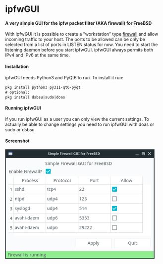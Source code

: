 # ipfwGUI
#### A very simple GUI for the ipfw packet filter (AKA firewall) for FreeBSD

With ipfwGUI it is possible to create a "workstation" type [firewall](https://www.freebsd.org/cgi/man.cgi?firewall) and allow incoming traffic to your host.
The ports to be allowed can be only be selected from a list of ports in LISTEN status for now. You need to start the listening daemon before you start ipfwGUI.
ipfwGUI always permits both IPv4 and IPv6 at the same time.

#### Installation

ipfwGUI needs Python3 and PyQt6 to run. To install it run:

```
pkg install python3 py311-qt6-pyqt
# optional:
pkg install dsbsu|sudo|doas
```

#### Running ipfwGUI

If you run ipfwGUI as a user you can only view the current settings. To actually be able to change settings you need to run ipfwGUI with doas or sudo or dsbsu.

#### Screenshot

![screenshot](https://github.com/bsdlme/ipfwGUI/blob/main/screenshots/screenshot1.jpg?raw=true)
